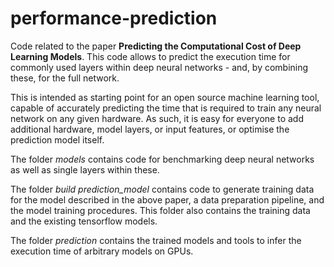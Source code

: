 # performance-prediction
Code related to the paper **Predicting the Computational Cost of Deep Learning Models**. This code allows to predict the execution time for commonly used layers within deep neural networks - and, by combining these, for the full network.

This is intended as starting point for an open source machine learning tool, capable of accurately predicting the time that is required to train any neural network on any given hardware. As such, it is easy for everyone to add additional hardware, model layers, or input features, or optimise the prediction model itself.

The folder *models* contains code for benchmarking deep neural networks as well as single layers within these.

The folder *build prediction_model* contains code to generate training data for the model described in the above paper, a data preparation pipeline, and the model training procedures. This folder also contains the training data and the existing tensorflow models.

The folder *prediction* contains the trained models and tools to infer the execution time of arbitrary models on GPUs.

